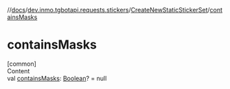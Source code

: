 //[docs](../../../index.md)/[dev.inmo.tgbotapi.requests.stickers](../index.md)/[CreateNewStaticStickerSet](index.md)/[containsMasks](contains-masks.md)



# containsMasks  
[common]  
Content  
val [containsMasks](contains-masks.md): [Boolean](https://kotlinlang.org/api/latest/jvm/stdlib/kotlin/-boolean/index.html)? = null  



